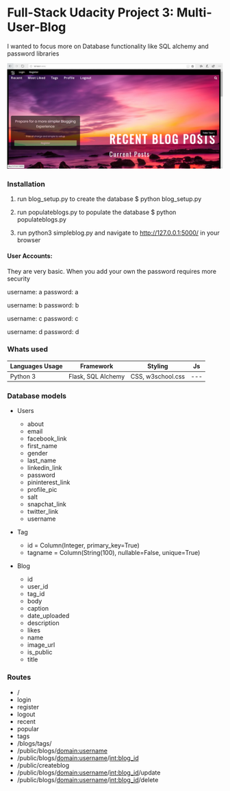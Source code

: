 # Full-Stack Udacity Project 3: Multi-User-Blog
I wanted to focus more on Database functionality like SQL alchemy and password libraries

![Portfolio](https://github.com/danielphilipjohnson/Udacity-Web-Portfolio-2017/blob/Full-Stack-Developer-Nanondegree/2.Full-Stack%20Developer-%20Nanodegree/P3-Multi-User-Blog/Project%20Images/blogindex.PNG)


### Installation
1. run blog_setup.py to create the database
    $ python blog_setup.py

2. run populateblogs.py to populate the database
    $ python populateblogs.py

3. run python3 simpleblog.py and navigate to http://127.0.0.1:5000/ in your browser


#### User Accounts: 
They are very basic. When you add your own the password requires more security

username: a
password: a

username: b
password: b

username: c
password: c

username: d
password: d


### Whats used 
| Languages Usage | Framework | Styling | Js |
| --------------- | --------- | ------- |----|
| Python 3  | Flask, SQL Alchemy   | CSS, w3school.css    |  ---   |


### Database models
- Users
    - about
    - email
    - facebook_link
    - first_name
    - gender
    - last_name
    - linkedin_link
    - password
    - pininterest_link
    - profile_pic
    - salt
    - snapchat_link
    - twitter_link
    - username

- Tag
    - id = Column(Integer, primary_key=True)
    - tagname = Column(String(100), nullable=False, unique=True)

- Blog
    - id
    - user_id
    - tag_id
    - body
    - caption
    - date_uploaded
    - description
    - likes 
    - name 
    - image_url
    - is_public
    - title

### Routes
- /
- login
- register
- logout
- recent
- popular
- tags
- /blogs/tags/<tag>
- /public/blogs/<domain:username>
- /public/blogs/<domain:username>/<int:blog_id>
- /public/createblog
- /public/blogs/<domain:username>/<int:blog_id>/update
- /public/blogs/<domain:username>/<int:blog_id>/delete